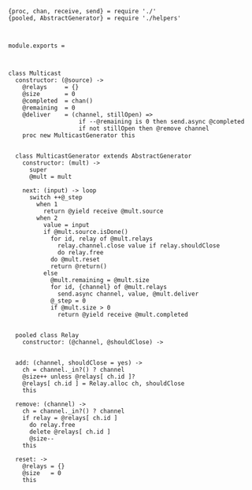     {proc, chan, receive, send} = require './'
    {pooled, AbstractGenerator} = require './helpers'



    module.exports =



    class Multicast
      constructor: (@source) ->
        @relays     = {}
        @size       = 0
        @completed  = chan()
        @remaining  = 0
        @deliver    = (channel, stillOpen) =>
                        if --@remaining is 0 then send.async @completed
                        if not stillOpen then @remove channel
        proc new MulticastGenerator this


      class MulticastGenerator extends AbstractGenerator
        constructor: (mult) ->
          super
          @mult = mult

        next: (input) -> loop
          switch ++@_step
            when 1
              return @yield receive @mult.source
            when 2
              value = input
              if @mult.source.isDone()
                for id, relay of @mult.relays
                  relay.channel.close value if relay.shouldClose
                  do relay.free
                do @mult.reset
                return @return()
              else
                @mult.remaining = @mult.size
                for id, {channel} of @mult.relays
                  send.async channel, value, @mult.deliver
                @_step = 0
                if @mult.size > 0
                  return @yield receive @mult.completed


      pooled class Relay
        constructor: (@channel, @shouldClose) ->


      add: (channel, shouldClose = yes) ->
        ch = channel._in?() ? channel
        @size++ unless @relays[ ch.id ]?
        @relays[ ch.id ] = Relay.alloc ch, shouldClose
        this

      remove: (channel) ->
        ch = channel._in?() ? channel
        if relay = @relays[ ch.id ]
          do relay.free
          delete @relays[ ch.id ]
          @size--
        this

      reset: ->
        @relays = {}
        @size   = 0
        this
